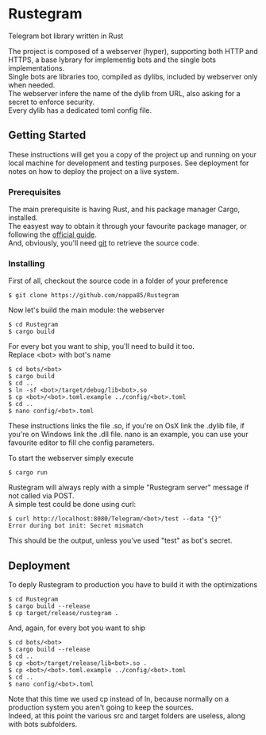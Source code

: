 # Rustegram
Telegram bot library written in Rust

The project is composed of a webserver (hyper), supporting both HTTP and HTTPS, a base lybrary for implementig bots and the single bots implementations.<br/>
Single bots are libraries too, compiled as dylibs, included by webserver only when needed.<br/>
The webserver infere the name of the dylib from URL, also asking for a secret to enforce security.<br/>
Every dylib has a dedicated toml config file.

## Getting Started

These instructions will get you a copy of the project up and running on your local machine for development and testing purposes. See deployment for notes on how to deploy the project on a live system.

### Prerequisites

The main prerequisite is having Rust, and his package manager Cargo, installed.<br/>
The easyest way to obtain it through your favourite package manager, or following the [official guide](https://www.rust-lang.org/en-US/install.html).<br/>
And, obviously, you'll need [git](https://git-scm.com/) to retrieve the source code.

### Installing

First of all, checkout the source code in a folder of your preference

```
$ git clone https://github.com/nappa85/Rustegram
```

Now let's build the main module: the webserver

```
$ cd Rustegram
$ cargo build
```

For every bot you want to ship, you'll need to build it too.<br/>
Replace &lt;bot&gt; with bot's name

```
$ cd bots/<bot>
$ cargo build
$ cd ..
$ ln -sf <bot>/target/debug/lib<bot>.so
$ cp <bot>/<bot>.toml.example ../config/<bot>.toml
$ cd ..
$ nano config/<bot>.toml
```
These instructions links the file .so, if you're on OsX link the .dylib file, if you're on Windows link the .dll file.
nano is an example, you can use your favourite editor to fill che config parameters.

To start the webserver simply execute
```
$ cargo run
```

Rustegram will always reply with a simple "Rustegram server" message if not called via POST.<br />
A simple test could be done using curl:
```
$ curl http://localhost:8080/Telegram/<bot>/test --data "{}"
Error during bot init: Secret mismatch
```
This should be the output, unless you've used "test" as bot's secret.

## Deployment

To deply Rustegram to production you have to build it with the optimizations

```
$ cd Rustegram
$ cargo build --release
$ cp target/release/rustegram .
```

And, again, for every bot you want to ship

```
$ cd bots/<bot>
$ cargo build --release
$ cd ..
$ cp <bot>/target/release/lib<bot>.so .
$ cp <bot>/<bot>.toml.example ../config/<bot>.toml
$ cd ..
$ nano config/<bot>.toml
```

Note that this time we used cp instead of ln, because normally on a production system you aren't going to keep the sources.<br/>
Indeed, at this point the various src and target folders are useless, along with bots subfolders.
